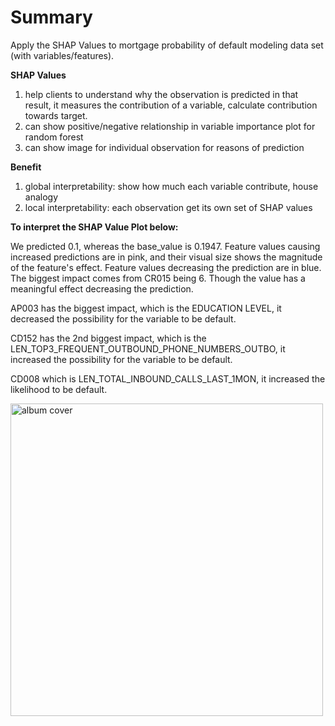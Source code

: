 
# Summary 

Apply the SHAP Values to mortgage probability of default modeling data set (with variables/features).  
 
**SHAP Values**
1. help clients to understand why the observation is predicted in that result, it measures the contribution of a variable, calculate contribution towards target.
2. can show positive/negative relationship in variable importance plot for random forest
3. can show image for individual observation for reasons of prediction 
 
**Benefit**
 1. global interpretability: show how much each variable contribute, house analogy
 2. local interpretability: each observation get its own set of SHAP values
 
 
**To interpret the  SHAP Value Plot below:**

We predicted 0.1, whereas the base_value is 0.1947. Feature values causing increased predictions are in pink, and their visual size shows the magnitude of the feature's effect. Feature values decreasing the prediction are in blue. The biggest impact comes from CR015 being 6. Though the value has a meaningful effect decreasing the prediction.

AP003 has the biggest impact, which is the EDUCATION LEVEL, it decreased the possibility for the variable to be default.

CD152 has the 2nd biggest impact, which is the LEN_TOP3_FREQUENT_OUTBOUND_PHONE_NUMBERS_OUTBO, it increased the possibility for the variable to be default.

CD008 which is LEN_TOTAL_INBOUND_CALLS_LAST_1MON, it increased the likelihood to be default.
 
<img src="graph/Individual SHAP Value Plot.png" alt="album cover" width="500"/>
